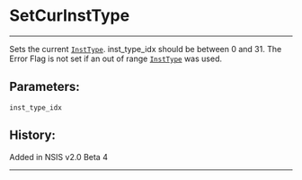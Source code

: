 # SetCurInstType

---

Sets the current [`InstType`][1]. inst\_type\_idx should be between 0 and 31. The Error Flag is not set if an out of range [`InstType`][1] was used.

## Parameters:

    inst_type_idx

## History:

Added in NSIS v2.0 Beta 4

---

[1]: InstType.markdown